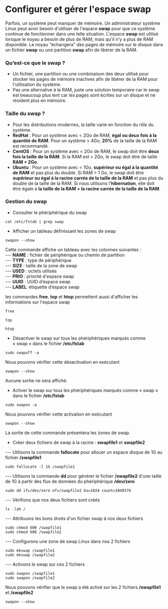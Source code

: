 # Configurer et gérer l'espace swap

Parfois, un système peut manquer de mémoire. Un administrateur système Linux peut avoir besoin d'utiliser de l'espace **swap** pour que ce système continue de fonctionner dans une telle situation. L'espace **swap** est utilisé lorsque le noyau a besoin de plus de RAM, mais qu'il n'y a plus de RAM disponible. Le noyau "échangera" des pages de mémoire sur le disque dans un fichier **swap** ou une partition **swap** afin de libérer de la RAM.

### Qu’est-ce que le swap ?

- Un fichier, une partition ou une combinaison des deux utilisé pour stocker les pages de mémoire inactives afin de libérer de la RAM pour l'utilisation du système.
- Pas une alternative à la RAM, juste une solution temporaire car le swap est beaucoup plus lent car les pages sont écrites sur un disque et ne résident plus en mémoire.

### Taille du swap ?

- Pour les distributions modernes, la taille varie en fonction du rôle du système.
- **RedHat** : Pour un système avec < 2Go de RAM, **égal ou deux fois à la quantité de RAM**. Pour un système > 4Go, **20%** de la taille de la RAM est recommandé.
- **CentOS** : Pour un système avec < 2Go de RAM, le swap doit être **deux fois la taille de la RAM**. Si la RAM est > 2Go, le swap doit être de taille **RAM + 2Go**.
- **Ubuntu** : Pour un système avec < 1Go, **supérieur ou égal à la quantité de RAM** et pas plus du double. Si RAM > 1 Go, le swap doit être **supérieur ou égal à la racine carrée de la taille de la RAM** et pas plus du double de la taille de la RAM. Si nous utilisons l'**hibernation**, elle doit être égale à **la taille de la RAM + la racine carrée de la taille de la RAM**.

### Gestion du swap

- Consulter le phériphérique du swap

```
cat /etc/fstab | grep swap
```

- Afficher un tableau définissant les zones de swap

```
swapon --show
```

Cette commande affiche un tableau avec les colonnes suivantes : <br>
--- **NAME** : fichier de périphérique ou chemin de partition <br>
--- **TYPE** : type de périphérique <br>
--- **SIZE** : taille de la zone de swap <br>
--- **USED** : octets utilisés <br>
--- **PRIO** : priorité d'espace swap <br>
--- **UUID** : UUID d’espace swap <br>
--- **LABEL**: étiquette d’espace swap

les commandes **free**, **top** et **htop** permettent aussi d'afficher les informations sur l'espace swap

```
free
```

```
top
```

```
htop
```

- Désactiver le swap sur tous les phériphériques marqués comme « swap » dans le fichier **/etc/fstab**

```
sudo swapoff -a
```

Nous pouvons vérifier cette désactivation en exécutant

```
swapon --show
```

Aucune sortie ne sera affiché.

- Activer le swap sur tous les phériphériques marqués comme « swap » dans le fichier **/etc/fstab**

```
sudo swapon -a
```

Nous pouvons vérifier cette activation en exécutant

```
swapon --show
```

La sortie de cette commande présentera les zones de swap.

- Créer deux fichiers de swap à la racine : **swapfile1** et **swapfile2**

--- Utilisons la commande **fallocate** pour allouer un espace disque de 1G au fichier **/swapfile1**

```
sudo fallocate -l 1G /swapfile1
```

--- Utilisons la commande **dd** pour générer le fichier **/swapfile2** d'une taille de 1G à partir des flux de données du phériphérique **/dev/zero**

```
sudo dd if=/dev/zero of=/swapfile2 bs=1024 count=1048576
```

--- Vérifions que nos deux fichiers sont créés

```
ls -lah /
```

--- Attribuons les bons droits d'un fichier swap à nos deux fichiers

```
sudo chmod 600 /swapfile1
sudo chmod 600 /swapfile2
```

--- Configurons une zone de swap Linux dans nos 2 fichiers

```
sudo mkswap /swapfile1
sudo mkswap /swapfile2
```

--- Activons le swap sur ces 2 fichiers

```
sudo swapon /swapfile1
sudo swapon /swapfile2
```

Nous pouvons vérifier que le swap a été activé sur les 2 fichiers **/swapfile1** et **/swapfile2**

```
swapon --show
```